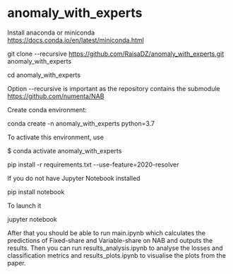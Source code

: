 # anomaly_with_experts

Install anaconda or miniconda https://docs.conda.io/en/latest/miniconda.html

git clone --recursive https://github.com/RaisaDZ/anomaly_with_experts.git anomaly_with_experts

cd anomaly_with_experts

Option --recursive is important as the repository contains the submodule https://github.com/numenta/NAB

Create conda environment:

conda create -n anomaly_with_experts python=3.7

To activate this environment, use

$ conda activate anomaly_with_experts

pip install -r requirements.txt --use-feature=2020-resolver

If you do not have Jupyter Notebook installed

pip install notebook

To launch it

jupyter notebook

After that you should be able to run main.ipynb which calculates the predictions of Fixed-share and Variable-share on NAB and outputs the results. 
Then you can run results_analysis.ipynb to analyse the losses and classification metrics and results_plots.ipynb to visualise the plots from the paper.
